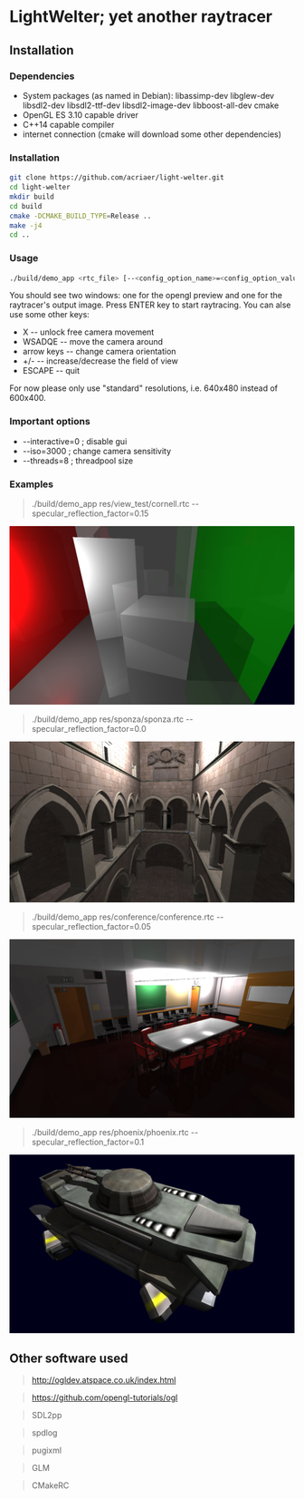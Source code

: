 #  LightWelter; yet another raytracer

## Installation

### Dependencies
 - System packages (as named in Debian): libassimp-dev libglew-dev libsdl2-dev libsdl2-ttf-dev libsdl2-image-dev libboost-all-dev cmake
 - OpenGL ES 3.10 capable driver
 - C++14 capable compiler
 - internet connection (cmake will download some other dependencies)

### Installation
```bash
git clone https://github.com/acriaer/light-welter.git
cd light-welter
mkdir build
cd build
cmake -DCMAKE_BUILD_TYPE=Release ..
make -j4
cd ..
```

### Usage
```bash
./build/demo_app <rtc_file> [--<config_option_name>=<config_option_value>]*
```

You should see two windows: one for the opengl preview and one for the raytracer's output image. Press ENTER key to start raytracing. You can alse use some other keys:

 - X -- unlock free camera movement
 - WSADQE -- move the camera around
 - arrow keys -- change camera orientation
 - +/- -- increase/decrease the field of view
 - ESCAPE -- quit

For now please only use "standard" resolutions, i.e. 640x480 instead of 600x400.

### Important options

 - --interactive=0 ; disable gui
 - --iso=3000 ; change camera sensitivity
 - --threads=8 ; threadpool size

### Examples

>./build/demo_app res/view_test/cornell.rtc --specular_reflection_factor=0.15

![alt text](res/view_test/cornell.png)

>./build/demo_app res/sponza/sponza.rtc --specular_reflection_factor=0.0

![alt text](res/sponza/sponza.png)

>./build/demo_app res/conference/conference.rtc --specular_reflection_factor=0.05

![alt text](res/conference/conference.png)

>./build/demo_app res/phoenix/phoenix.rtc --specular_reflection_factor=0.1

![alt text](res/phoenix/phoenix.png)

## Other software used
>http://ogldev.atspace.co.uk/index.html

>https://github.com/opengl-tutorials/ogl

>SDL2pp

>spdlog

>pugixml

>GLM

>CMakeRC